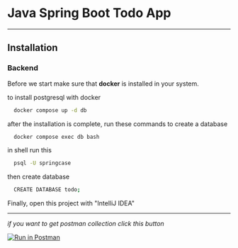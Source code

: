# Java Spring Boot Todo App

--------
## Installation

### Backend
Before we start make sure that **docker** is installed in your system.

to install postgresql with docker
```bash
  docker compose up -d db
```

after the installation is complete, run these commands to create a database

```bash
  docker compose exec db bash
```
in shell run this
```bash
  psql -U springcase
```

then create database
```bash
  CREATE DATABASE todo;
```

Finally, open this project with "IntelliJ IDEA"

-----
*if you want to get postman collection click this button*

[![Run in Postman](https://run.pstmn.io/button.svg)](https://app.getpostman.com/run-collection/14338677-e6289786-3f11-44af-a170-30ace80785c3?action=collection%2Ffork&collection-url=entityId%3D14338677-e6289786-3f11-44af-a170-30ace80785c3%26entityType%3Dcollection%26workspaceId%3Ded128ba6-2cb9-40ef-925b-9fe50c14e4bf)